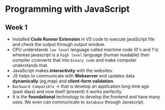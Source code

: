 # Programming with JavaScript
## Week 1
* Installed **Code Runner Extension** in VS code to execute javaScript file and check the output through output window.
* CPU understands `low level` language called machine code (0's and 1's) whereas javascript is a `high level` language (human readable) then compiler cconverts that into `binary code` and make computer understands that.
* JavaScript makes **interactivity** with the websites.
* JS helps to communicate with **Webserver** and updates data **dynamically** (eg,map) and **client-form validation**.
* `Backward Compatible` -> that is develop an application long time ago (past days) and now itself (present) it works perfectly.
* It is the **foundational** technology to develop the frontend and have many uses. We even can communicate to `database` through Javascript.
